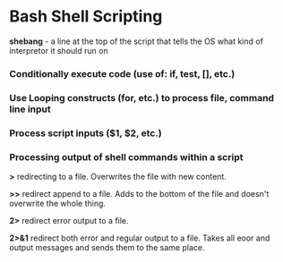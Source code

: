 # Bash Shell Scripting

**shebang** - a line at the top of the script that tells the OS what kind of interpretor it should run on

### Conditionally execute code (use of: if, test, [], etc.)


### Use Looping constructs (for, etc.) to process file, command line input


### Process script inputs ($1, $2, etc.)


### Processing output of shell commands within a script

**>** redirecting to a file. Overwrites the file with new content.

**>>** redirect append to a file. Adds to the bottom of the file and doesn't overwrite the whole thing.

**2>** redirect error output to a file.

**2>&1** redirect both error and regular output to a file. Takes all eoor and output messages and sends them to the same place. 
